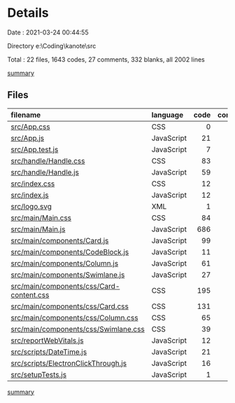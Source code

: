 # Details

Date : 2021-03-24 00:44:55

Directory e:\Coding\kanote\src

Total : 22 files,  1643 codes, 27 comments, 332 blanks, all 2002 lines

[summary](results.md)

## Files
| filename | language | code | comment | blank | total |
| :--- | :--- | ---: | ---: | ---: | ---: |
| [src/App.css](/src/App.css) | CSS | 0 | 0 | 1 | 1 |
| [src/App.js](/src/App.js) | JavaScript | 21 | 0 | 8 | 29 |
| [src/App.test.js](/src/App.test.js) | JavaScript | 7 | 0 | 2 | 9 |
| [src/handle/Handle.css](/src/handle/Handle.css) | CSS | 83 | 0 | 22 | 105 |
| [src/handle/Handle.js](/src/handle/Handle.js) | JavaScript | 59 | 0 | 12 | 71 |
| [src/index.css](/src/index.css) | CSS | 12 | 0 | 2 | 14 |
| [src/index.js](/src/index.js) | JavaScript | 12 | 4 | 3 | 19 |
| [src/logo.svg](/src/logo.svg) | XML | 1 | 0 | 0 | 1 |
| [src/main/Main.css](/src/main/Main.css) | CSS | 84 | 4 | 32 | 120 |
| [src/main/Main.js](/src/main/Main.js) | JavaScript | 686 | 14 | 119 | 819 |
| [src/main/components/Card.js](/src/main/components/Card.js) | JavaScript | 99 | 0 | 8 | 107 |
| [src/main/components/CodeBlock.js](/src/main/components/CodeBlock.js) | JavaScript | 11 | 0 | 2 | 13 |
| [src/main/components/Column.js](/src/main/components/Column.js) | JavaScript | 61 | 0 | 6 | 67 |
| [src/main/components/Swimlane.js](/src/main/components/Swimlane.js) | JavaScript | 27 | 0 | 4 | 31 |
| [src/main/components/css/Card-content.css](/src/main/components/css/Card-content.css) | CSS | 195 | 0 | 36 | 231 |
| [src/main/components/css/Card.css](/src/main/components/css/Card.css) | CSS | 131 | 0 | 36 | 167 |
| [src/main/components/css/Column.css](/src/main/components/css/Column.css) | CSS | 65 | 0 | 20 | 85 |
| [src/main/components/css/Swimlane.css](/src/main/components/css/Swimlane.css) | CSS | 39 | 0 | 11 | 50 |
| [src/reportWebVitals.js](/src/reportWebVitals.js) | JavaScript | 12 | 1 | 2 | 15 |
| [src/scripts/DateTime.js](/src/scripts/DateTime.js) | JavaScript | 21 | 0 | 1 | 22 |
| [src/scripts/ElectronClickThrough.js](/src/scripts/ElectronClickThrough.js) | JavaScript | 16 | 0 | 4 | 20 |
| [src/setupTests.js](/src/setupTests.js) | JavaScript | 1 | 4 | 1 | 6 |

[summary](results.md)
